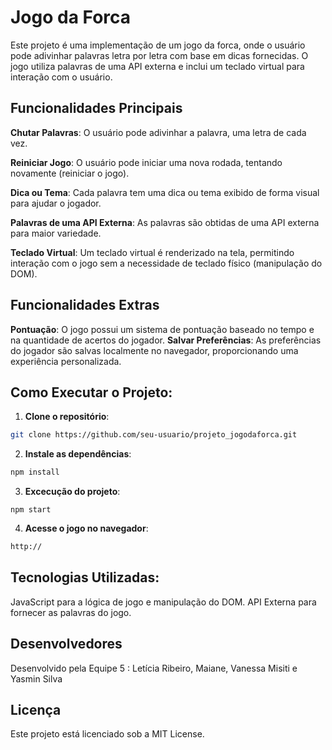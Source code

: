 # Jogo da Forca

Este projeto é uma implementação de um jogo da forca, onde o usuário pode adivinhar palavras letra por letra com base em dicas fornecidas. O jogo utiliza palavras de uma API externa e inclui um teclado virtual para interação com o usuário.

## Funcionalidades Principais

**Chutar Palavras**: O usuário pode adivinhar a palavra, uma letra de cada vez.

**Reiniciar Jogo**: O usuário pode iniciar uma nova rodada, tentando novamente (reiniciar o jogo).

**Dica ou Tema**: Cada palavra tem uma dica ou tema exibido de forma visual para ajudar o jogador.

**Palavras de uma API Externa**: As palavras são obtidas de uma API externa para maior variedade.

**Teclado Virtual**: Um teclado virtual é renderizado na tela, permitindo interação com o jogo sem a necessidade de teclado físico (manipulação do DOM).


## Funcionalidades Extras
**Pontuação**: O jogo possui um sistema de pontuação baseado no tempo e na quantidade de acertos do jogador.
**Salvar Preferências**: As preferências do jogador são salvas localmente no navegador, proporcionando uma experiência personalizada.

## Como Executar o Projeto:

1. **Clone o repositório**:

```bash
git clone https://github.com/seu-usuario/projeto_jogodaforca.git
```  
2. **Instale as dependências**:

```bash
npm install
 ```
3. **Excecução do projeto**:

```arduino
npm start
```
4. **Acesse o jogo no navegador**:

```bash
http://
```

## Tecnologias Utilizadas:

JavaScript para a lógica de jogo e manipulação do DOM.
API Externa para fornecer as palavras do jogo.


## Desenvolvedores
Desenvolvido pela Equipe 5 : Letícia Ribeiro, Maiane, Vanessa Misiti e Yasmin Silva 

## Licença
Este projeto está licenciado sob a MIT License.
